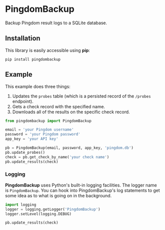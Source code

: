 # PingdomBackup

Backup Pingdom result logs to a SQLite database.

## Installation

This library is easily accessible using **pip**:

```
pip install pingdombackup
```

## Example

This example does three things:

1. Updates the `probes` table (which is a persisted record of the `/probes` endpoint).
2. Gets a check record with the specified name.
3. Downloads all of the results on the specific check record.

```python
from pingdombackup import PingdomBackup

email = 'your Pingdom username'
password = 'your Pingdom password'
app_key = 'your API key'

pb = PingdomBackup(email, password, app_key, 'pingdom.db')
pb.update_probes()
check = pb.get_check_by_name('your check name')
pb.update_results(check)
```

### Logging

**PingdomBackup** uses Python's built-in logging facilities. The logger name is `PingdomBackup`. You can hook into PingdomBackup's log statements to get some idea as to what is going on in the background.

```python
import logging
logger = logging.getLogger('PingdomBackup')
logger.setLevel(logging.DEBUG)

pb.update_results(check)
```
